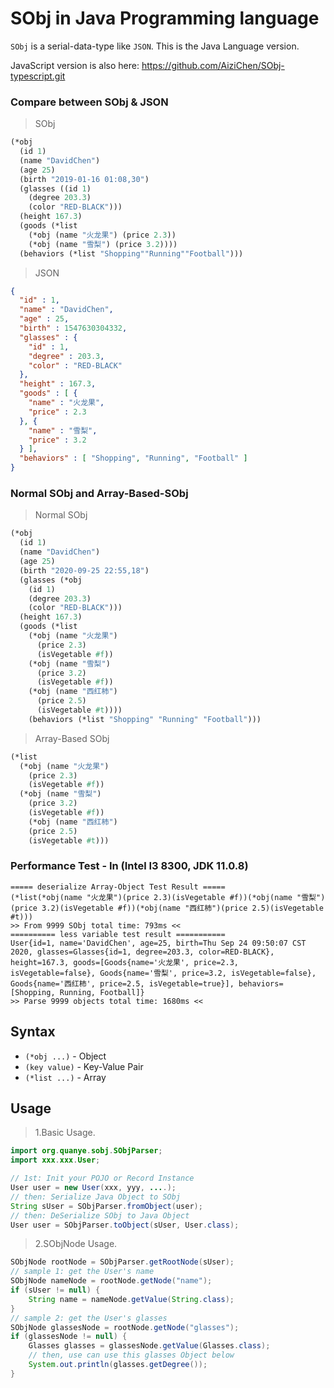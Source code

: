 # SObj in Java Programming language
`SObj` is a serial-data-type like `JSON`.
This is the Java Language version.

JavaScript version is also here:
https://github.com/AiziChen/SObj-typescript.git

### Compare between SObj & JSON
> SObj
```scheme
(*obj
  (id 1)
  (name "DavidChen")
  (age 25)
  (birth "2019-01-16 01:08,30")
  (glasses ((id 1)
    (degree 203.3)
    (color "RED-BLACK")))
  (height 167.3)
  (goods (*list
    (*obj (name "火龙果") (price 2.3))
    (*obj (name "雪梨") (price 3.2))))
  (behaviors (*list "Shopping""Running""Football")))
```
> JSON
```json
{
  "id" : 1,
  "name" : "DavidChen",
  "age" : 25,
  "birth" : 1547630304332,
  "glasses" : {
    "id" : 1,
    "degree" : 203.3,
    "color" : "RED-BLACK"
  },
  "height" : 167.3,
  "goods" : [ {
    "name" : "火龙果",
    "price" : 2.3
  }, {
    "name" : "雪梨",
    "price" : 3.2
  } ],
  "behaviors" : [ "Shopping", "Running", "Football" ]
}
```

### Normal SObj and Array-Based-SObj
> Normal SObj
```scheme
(*obj
  (id 1)
  (name "DavidChen")
  (age 25)
  (birth "2020-09-25 22:55,18")
  (glasses (*obj
    (id 1)
    (degree 203.3)
    (color "RED-BLACK")))
  (height 167.3)
  (goods (*list
    (*obj (name "火龙果")
      (price 2.3)
      (isVegetable #f))
    (*obj (name "雪梨")
      (price 3.2)
      (isVegetable #f))
    (*obj (name "西红柿")
      (price 2.5)
      (isVegetable #t))))
    (behaviors (*list "Shopping" "Running" "Football")))
```
> Array-Based SObj
```scheme
(*list
  (*obj (name "火龙果")
    (price 2.3)
    (isVegetable #f))
  (*obj (name "雪梨")
    (price 3.2)
    (isVegetable #f))
    (*obj (name "西红柿")
    (price 2.5)
    (isVegetable #t)))
```

### Performance Test - In (Intel I3 8300, JDK 11.0.8)
```shell
===== deserialize Array-Object Test Result =====
(*list(*obj(name "火龙果")(price 2.3)(isVegetable #f))(*obj(name "雪梨")(price 3.2)(isVegetable #f))(*obj(name "西红柿")(price 2.5)(isVegetable #t)))
>> From 9999 SObj total time: 793ms <<
========== less variable test result ===========
User{id=1, name='DavidChen', age=25, birth=Thu Sep 24 09:50:07 CST 2020, glasses=Glasses{id=1, degree=203.3, color=RED-BLACK}, height=167.3, goods=[Goods{name='火龙果', price=2.3, isVegetable=false}, Goods{name='雪梨', price=3.2, isVegetable=false}, Goods{name='西红柿', price=2.5, isVegetable=true}], behaviors=[Shopping, Running, Football]}
>> Parse 9999 objects total time: 1680ms <<
```
## Syntax
* `(*obj ...)`  - Object
* `(key value)` - Key-Value Pair
* `(*list ...)` - Array

## Usage
> 1.Basic Usage.
```java
import org.quanye.sobj.SObjParser;
import xxx.xxx.User;

// 1st: Init your POJO or Record Instance
User user = new User(xxx, yyy, ....);
// then: Serialize Java Object to SObj
String sUser = SObjParser.fromObject(user);
// then: DeSerialize SObj to Java Object
User user = SObjParser.toObject(sUser, User.class);
```
> 2.SObjNode Usage.
```java
SObjNode rootNode = SObjParser.getRootNode(sUser);
// sample 1: get the User's name
SObjNode nameNode = rootNode.getNode("name");
if (sUser != null) {
    String name = nameNode.getValue(String.class);
}
// sample 2: get the User's glasses
SObjNode glassesNode = rootNode.getNode("glasses");
if (glassesNode != null) {
    Glasses glasses = glassesNode.getValue(Glasses.class);
    // then, use can use this glasses Object below
    System.out.println(glasses.getDegree());
}
```